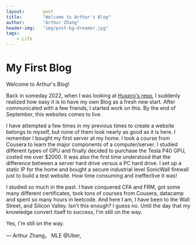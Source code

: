```yaml
---
layout:       post
title:        "Welcome to Arthur's Blog"
author:       "Arthur Zhang"
header-img:   "img/post-bg-dreamer.jpg"
tags:
    - Life
---
```


# My First Blog

Welcome to Arthur's Blog!

Back in someday 2022, when I was looking at [Huxpro's repo](https://github.com/Huxpro/huxpro.github.io), I suddenly realized how easy it is to have my own Blog as a fresh new start. After communicated with a few friends, I started work on this. By the end of September, this websites comes to live. 

I have attempted a few times in my previous times to create a website belongs to myself, but none of them look nearly as good as it is here. I remember I bought my first server at my home. I took a course from Cousera to learn the major components of a computer/server. I studied different types of GPU and finally decided to purchase the Tesla P40 GPU, costed me over $2000. It was also the first time understood that the difference between a server hard drive versus a PC hard drive. I set up a static IP for the home and bought a secure industrial level SonicWall firewall just to build a test website. How time consuming and ineffective it was! 

I studied so much in the past. I have conquered CFA and FRM, got some many different certificates, took tons of courses from Cousera, datacamp and spent so many hours in leetcode. And here I am, I have been to the Wall Street, and Silicon Valley. Isn't this enough? I guess no. Until the day that my knowledge convert itself to success, I'm still on the way. 

Yes, I'm still on the way. 

— Arthur Zhang， MLE @Uber, 
